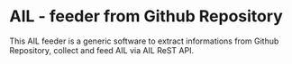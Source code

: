 # AIL - feeder from Github Repository

This AIL feeder is a generic software to extract informations from Github Repository, collect and feed AIL via AIL ReST API.